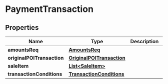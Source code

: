 

# PaymentTransaction


## Properties

| Name | Type | Description | Notes |
|------------ | ------------- | ------------- | -------------|
|**amountsReq** | [**AmountsReq**](AmountsReq.md) |  |  |
|**originalPOITransaction** | [**OriginalPOITransaction**](OriginalPOITransaction.md) |  |  [optional] |
|**saleItem** | [**List&lt;SaleItem&gt;**](SaleItem.md) |  |  [optional] |
|**transactionConditions** | [**TransactionConditions**](TransactionConditions.md) |  |  [optional] |



